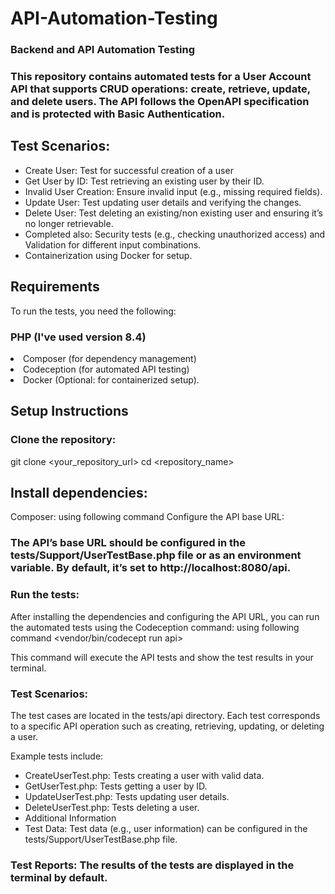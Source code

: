# API-Automation-Testing
### Backend and API Automation Testing

### This repository contains automated tests for a User Account API that supports CRUD operations: create, retrieve, update, and delete users. The API follows the OpenAPI specification and is protected with Basic Authentication.

## Test Scenarios:
<ul>
<li>Create User: Test for successful creation of a user</li>
<li>Get User by ID: Test retrieving an existing user by their ID.</li>
<li>Invalid User Creation: Ensure invalid input (e.g., missing required fields).</li>
<li>Update User: Test updating user details and verifying the changes.</li>
<li>Delete User: Test deleting an existing/non existing user and ensuring it’s no longer retrievable.</li>
<li>Completed also: Security tests (e.g., checking unauthorized access) and Validation for different input combinations.</li>
<li>Containerization using Docker for setup.</li>
</ul>

## Requirements
To run the tests, you need the following:
### PHP (I've used version 8.4)
<li>Composer (for dependency management)</li>
<li>Codeception (for automated API testing)</li>
<li>Docker (Optional: for containerized setup).</li>

## Setup Instructions
### Clone the repository: 
git clone <your_repository_url>
cd <repository_name>
## Install dependencies:
Composer: using following command <composer install> 
Configure the API base URL:

### The API’s base URL should be configured in the tests/Support/UserTestBase.php  file or as an environment variable. By default, it’s set to http://localhost:8080/api.


### Run the tests:
After installing the dependencies and configuring the API URL, you can run the automated tests using the Codeception command: using following command <vendor/bin/codecept run api> 

This command will execute the API tests and show the test results in your terminal.



### Test Scenarios:

The test cases are located in the tests/api directory. Each test corresponds to a specific API operation such as creating, retrieving, updating, or deleting a user.

Example tests include:
<ul>
<li>CreateUserTest.php: Tests creating a user with valid data. </li>
<li>GetUserTest.php: Tests getting a user by ID.</li>
<li>UpdateUserTest.php: Tests updating user details.</li>
<li>DeleteUserTest.php: Tests deleting a user.</li>
<li>Additional Information</li>
<li>Test Data: Test data (e.g., user information) can be configured in the tests/Support/UserTestBase.php file.</li>
</ul>

### Test Reports: The results of the tests are displayed in the terminal by default.

